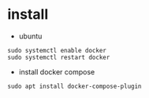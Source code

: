 # install

* ubuntu
```
sudo systemctl enable docker
sudo systemctl restart docker
```

* install docker compose

```
sudo apt install docker-compose-plugin
```